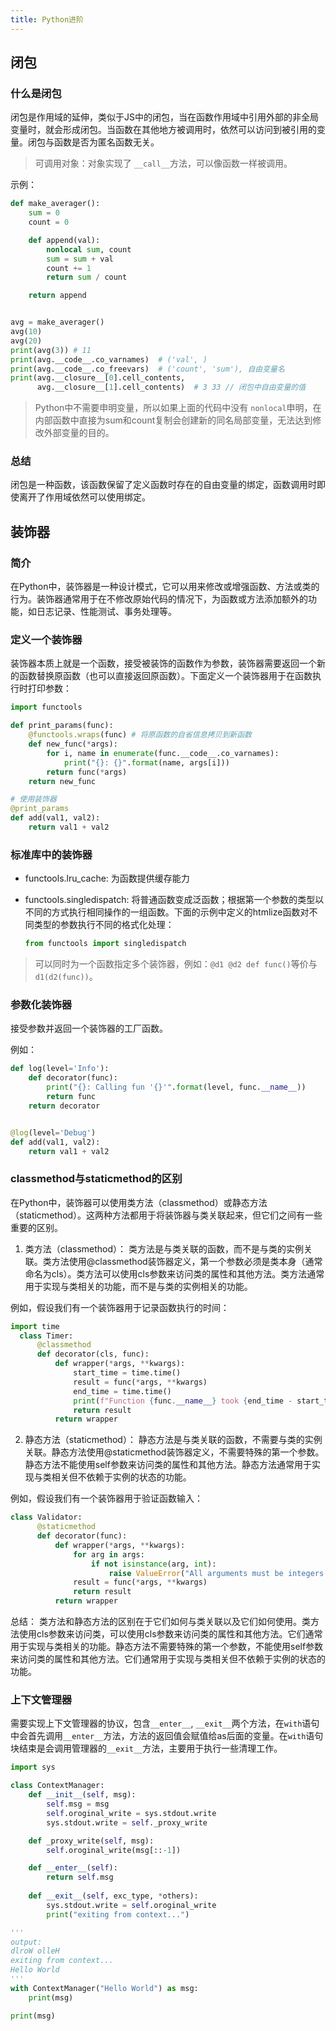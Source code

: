 ```yaml
---
title: Python进阶
---
```

## 闭包

### 什么是闭包

闭包是作用域的延伸，类似于JS中的闭包，当在函数作用域中引用外部的非全局变量时，就会形成闭包。当函数在其他地方被调用时，依然可以访问到被引用的变量。闭包与函数是否为匿名函数无关。

> 可调用对象：对象实现了 `__call__`方法，可以像函数一样被调用。

示例：

```python
def make_averager():
    sum = 0
    count = 0

    def append(val):
        nonlocal sum, count
        sum = sum + val
        count += 1
        return sum / count

    return append


avg = make_averager()
avg(10)
avg(20)
print(avg(3)) # 11
print(avg.__code__.co_varnames)  # ('val', )
print(avg.__code__.co_freevars)  # ('count', 'sum'), 自由变量名
print(avg.__closure__[0].cell_contents,
      avg.__closure__[1].cell_contents)  # 3 33 // 闭包中自由变量的值
```

> Python中不需要申明变量，所以如果上面的代码中没有 `nonlocal`申明，在内部函数中直接为sum和count复制会创建新的同名局部变量，无法达到修改外部变量的目的。

### 总结

闭包是一种函数，该函数保留了定义函数时存在的自由变量的绑定，函数调用时即使离开了作用域依然可以使用绑定。

## 装饰器

### 简介

在Python中，装饰器是一种设计模式，它可以用来修改或增强函数、方法或类的行为。装饰器通常用于在不修改原始代码的情况下，为函数或方法添加额外的功能，如日志记录、性能测试、事务处理等。

### 定义一个装饰器

装饰器本质上就是一个函数，接受被装饰的函数作为参数，装饰器需要返回一个新的函数替换原函数（也可以直接返回原函数）。下面定义一个装饰器用于在函数执行时打印参数：

```python
import functools

def print_params(func):
    @functools.wraps(func) # 将原函数的自省信息拷贝到新函数
    def new_func(*args):
        for i, name in enumerate(func.__code__.co_varnames):
            print("{}: {}".format(name, args[i]))
        return func(*args)
    return new_func

# 使用装饰器
@print_params
def add(val1, val2):
    return val1 + val2
```

### 标准库中的装饰器

- functools.lru_cache: 为函数提供缓存能力
- functools.singledispatch: 将普通函数变成泛函数；根据第一个参数的类型以不同的方式执行相同操作的一组函数。下面的示例中定义的htmlize函数对不同类型的参数执行不同的格式化处理：

  ```python
  from functools import singledispatch
  ```

> 可以同时为一个函数指定多个装饰器，例如：`@d1 @d2 def func()`等价与 `d1(d2(func))`。

### 参数化装饰器

接受参数并返回一个装饰器的工厂函数。

例如：

```python
def log(level='Info'):
    def decorator(func):
        print("{}: Calling fun '{}'".format(level, func.__name__))
        return func
    return decorator


@log(level='Debug')
def add(val1, val2):
    return val1 + val2
```

### classmethod与staticmethod的区别

在Python中，装饰器可以使用类方法（classmethod）或静态方法（staticmethod）。这两种方法都用于将装饰器与类关联起来，但它们之间有一些重要的区别。

1. 类方法（classmethod）：
   类方法是与类关联的函数，而不是与类的实例关联。类方法使用@classmethod装饰器定义，第一个参数必须是类本身（通常命名为cls）。类方法可以使用cls参数来访问类的属性和其他方法。类方法通常用于实现与类相关的功能，而不是与类的实例相关的功能。

例如，假设我们有一个装饰器用于记录函数执行的时间：

```python
import time
  class Timer:
      @classmethod
      def decorator(cls, func):
          def wrapper(*args, **kwargs):
              start_time = time.time()
              result = func(*args, **kwargs)
              end_time = time.time()
              print(f"Function {func.__name__} took {end_time - start_time} seconds to execute.")
              return result
          return wrapper
```

2. 静态方法（staticmethod）：
   静态方法是与类关联的函数，不需要与类的实例关联。静态方法使用@staticmethod装饰器定义，不需要特殊的第一个参数。静态方法不能使用self参数来访问类的属性和其他方法。静态方法通常用于实现与类相关但不依赖于实例的状态的功能。

例如，假设我们有一个装饰器用于验证函数输入：

```python
class Validator:
      @staticmethod
      def decorator(func):
          def wrapper(*args, **kwargs):
              for arg in args:
                  if not isinstance(arg, int):
                      raise ValueError("All arguments must be integers.")
              result = func(*args, **kwargs)
              return result
          return wrapper
```

总结：
类方法和静态方法的区别在于它们如何与类关联以及它们如何使用。类方法使用cls参数来访问类，可以使用cls参数来访问类的属性和其他方法。它们通常用于实现与类相关的功能。静态方法不需要特殊的第一个参数，不能使用self参数来访问类的属性和其他方法。它们通常用于实现与类相关但不依赖于实例的状态的功能。

### 上下文管理器

需要实现上下文管理器的协议，包含`__enter__`, `__exit__`两个方法，在`with`语句中会首先调用`__enter__`方法，方法的返回值会赋值给as后面的变量。在`with`语句块结束是会调用管理器的`__exit__`方法，主要用于执行一些清理工作。

```python
import sys

class ContextManager:
    def __init__(self, msg):
        self.msg = msg
        self.oroginal_write = sys.stdout.write
        sys.stdout.write = self._proxy_write

    def _proxy_write(self, msg):
        self.oroginal_write(msg[::-1])

    def __enter__(self):
        return self.msg
    
    def __exit__(self, exc_type, *others):        
        sys.stdout.write = self.oroginal_write
        print("exiting from context...")

'''
output:
dlroW olleH
exiting from context...
Hello World
'''
with ContextManager("Hello World") as msg:
    print(msg)

print(msg)
```
